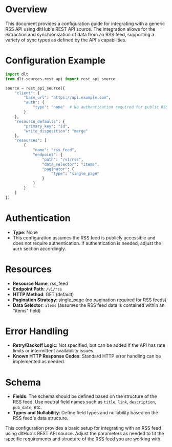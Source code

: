 # Overview

This document provides a configuration guide for integrating with a generic RSS API using dltHub's REST API source. The integration allows for the extraction and synchronization of data from an RSS feed, supporting a variety of sync types as defined by the API's capabilities.

# Configuration Example

```python
import dlt
from dlt.sources.rest_api import rest_api_source

source = rest_api_source({
    "client": {
        "base_url": "https://api.example.com",
        "auth": {
            "type": "none"  # No authentication required for public RSS feeds
        }
    },
    "resource_defaults": {
        "primary_key": "id",
        "write_disposition": "merge"
    },
    "resources": [
        {
            "name": "rss_feed",
            "endpoint": {
                "path": "/v1/rss",
                "data_selector": "items",
                "paginator": {
                    "type": "single_page"
                }
            }
        }
    ]
})
```

# Authentication

- **Type**: None
- This configuration assumes the RSS feed is publicly accessible and does not require authentication. If authentication is needed, adjust the `auth` section accordingly.

# Resources

- **Resource Name**: rss_feed
- **Endpoint Path**: `/v1/rss`
- **HTTP Method**: GET (default)
- **Pagination Strategy**: single_page (no pagination required for RSS feeds)
- **Data Selector**: `items` (assumes the RSS feed data is contained within an "items" field)

# Error Handling

- **Retry/Backoff Logic**: Not specified, but can be added if the API has rate limits or intermittent availability issues.
- **Known HTTP Response Codes**: Standard HTTP error handling can be implemented as needed.

# Schema

- **Fields**: The schema should be defined based on the structure of the RSS feed. Use neutral field names such as `title`, `link`, `description`, `pub_date`, etc.
- **Types and Nullability**: Define field types and nullability based on the RSS feed's data structure.

This configuration provides a basic setup for integrating with an RSS feed using dltHub's REST API source. Adjust the parameters as needed to fit the specific requirements and structure of the RSS feed you are working with.